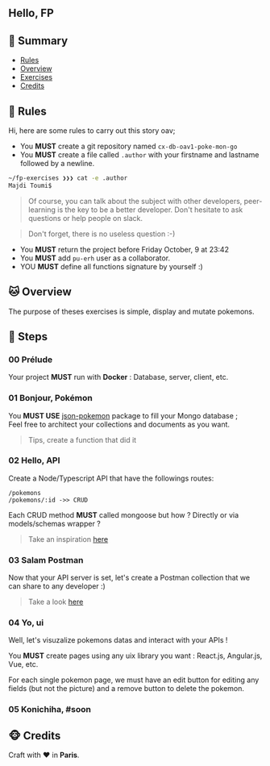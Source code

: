 ## Hello, FP

## <a name='TOC'>🐼 Summary</a>

- [Rules](#rules)
- [Overview](#overview)
- [Exercises](#exercises)
- [Credits](#credits)

## <a name='overview'>🦊 Rules</a>

Hi, here are some rules to carry out this story oav;

- You **MUST** create a git repository named `cx-db-oav1-poke-mon-go`
- You **MUST** create a file called `.author` with your firstname and lastname followed by a newline.

```sh
~/fp-exercises ❯❯❯ cat -e .author
Majdi Toumi$
```

> Of course, you can talk about the subject with other developers, peer-learning is
> the key to be a better developer. Don't hesitate to ask questions or help people on slack.

> Don't forget, there is no useless question :-)

- You **MUST** return the project before Friday October, 9 at 23:42
- You **MUST** add `pu-erh` user as a collaborator.
- YOU **MUST** define all functions signature by yourself :)

## <a name='overview'>🐱 Overview</a>

The purpose of theses exercises is simple, display and mutate pokemons.

## <a name='steps'>🐨 Steps</a>

### 00 Prélude

Your project **MUST** run with **Docker** : Database, server, client, etc.

### 01 Bonjour, Pokémon

You **MUST USE** [json-pokemon](https://www.npmjs.com/package/json-pokemon) package to fill your Mongo database ;<br />
Feel free to architect your collections and documents as you want.

> Tips, create a function that did it

### 02 Hello, API

Create a Node/Typescript API that have the followings routes:

`/pokemons`<br />
`/pokemons/:id ->> CRUD`

Each CRUD method **MUST** called mongoose but how ? Directly or via models/schemas wrapper ?

> Take an inspiration [here](https://hackernoon.com/how-to-link-mongoose-and-typescript-for-a-single-source-of-truth-94o3uqc)

### 03 Salam Postman

Now that your API server is set, let's create a Postman collection that we can share to any developer :)

> Take a look [here](https://www.postman.com/collection/)

### 04 Yo, ui

Well, let's visuzalize pokemons datas and interact with your APIs !<br />

You **MUST** create pages using any uix library you want : React.js, Angular.js, Vue, etc.

For each single pokemon page, we must have an edit button for editing any fields (but not the picture) and a remove button to delete the pokemon.

### 05 Konichiha, #soon


## <a name='credits'>🐵 Credits</a>

Craft with :heart: in **Paris**.
